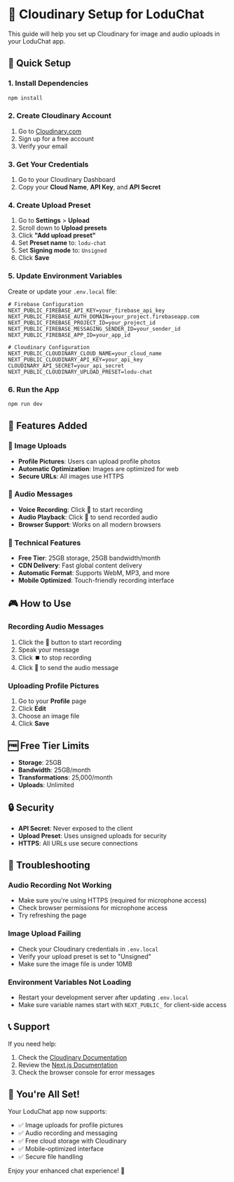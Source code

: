 # 🎵 Cloudinary Setup for LoduChat

This guide will help you set up Cloudinary for image and audio uploads in your LoduChat app.

## 🚀 Quick Setup

### 1. Install Dependencies
```bash
npm install
```

### 2. Create Cloudinary Account
1. Go to [Cloudinary.com](https://cloudinary.com/)
2. Sign up for a free account
3. Verify your email

### 3. Get Your Credentials
1. Go to your Cloudinary Dashboard
2. Copy your **Cloud Name**, **API Key**, and **API Secret**

### 4. Create Upload Preset
1. Go to **Settings** > **Upload**
2. Scroll down to **Upload presets**
3. Click **"Add upload preset"**
4. Set **Preset name** to: `lodu-chat`
5. Set **Signing mode** to: `Unsigned`
6. Click **Save**

### 5. Update Environment Variables
Create or update your `.env.local` file:

```env
# Firebase Configuration
NEXT_PUBLIC_FIREBASE_API_KEY=your_firebase_api_key
NEXT_PUBLIC_FIREBASE_AUTH_DOMAIN=your_project.firebaseapp.com
NEXT_PUBLIC_FIREBASE_PROJECT_ID=your_project_id
NEXT_PUBLIC_FIREBASE_MESSAGING_SENDER_ID=your_sender_id
NEXT_PUBLIC_FIREBASE_APP_ID=your_app_id

# Cloudinary Configuration
NEXT_PUBLIC_CLOUDINARY_CLOUD_NAME=your_cloud_name
NEXT_PUBLIC_CLOUDINARY_API_KEY=your_api_key
CLOUDINARY_API_SECRET=your_api_secret
NEXT_PUBLIC_CLOUDINARY_UPLOAD_PRESET=lodu-chat
```

### 6. Run the App
```bash
npm run dev
```

## 🎯 Features Added

### 📸 Image Uploads
- **Profile Pictures**: Users can upload profile photos
- **Automatic Optimization**: Images are optimized for web
- **Secure URLs**: All images use HTTPS

### 🎵 Audio Messages
- **Voice Recording**: Click 🎤 to start recording
- **Audio Playback**: Click 🎵 to send recorded audio
- **Browser Support**: Works on all modern browsers

### 🔧 Technical Features
- **Free Tier**: 25GB storage, 25GB bandwidth/month
- **CDN Delivery**: Fast global content delivery
- **Automatic Format**: Supports WebM, MP3, and more
- **Mobile Optimized**: Touch-friendly recording interface

## 🎮 How to Use

### Recording Audio Messages
1. Click the **🎤** button to start recording
2. Speak your message
3. Click **⏹️** to stop recording
4. Click **🎵** to send the audio message

### Uploading Profile Pictures
1. Go to your **Profile** page
2. Click **Edit**
3. Choose an image file
4. Click **Save**

## 🆓 Free Tier Limits

- **Storage**: 25GB
- **Bandwidth**: 25GB/month
- **Transformations**: 25,000/month
- **Uploads**: Unlimited

## 🔒 Security

- **API Secret**: Never exposed to the client
- **Upload Preset**: Uses unsigned uploads for security
- **HTTPS**: All URLs use secure connections

## 🐛 Troubleshooting

### Audio Recording Not Working
- Make sure you're using HTTPS (required for microphone access)
- Check browser permissions for microphone access
- Try refreshing the page

### Image Upload Failing
- Check your Cloudinary credentials in `.env.local`
- Verify your upload preset is set to "Unsigned"
- Make sure the image file is under 10MB

### Environment Variables Not Loading
- Restart your development server after updating `.env.local`
- Make sure variable names start with `NEXT_PUBLIC_` for client-side access

## 📞 Support

If you need help:
1. Check the [Cloudinary Documentation](https://cloudinary.com/documentation)
2. Review the [Next.js Documentation](https://nextjs.org/docs)
3. Check the browser console for error messages

## 🎉 You're All Set!

Your LoduChat app now supports:
- ✅ Image uploads for profile pictures
- ✅ Audio recording and messaging
- ✅ Free cloud storage with Cloudinary
- ✅ Mobile-optimized interface
- ✅ Secure file handling

Enjoy your enhanced chat experience! 🚀 